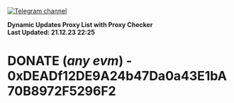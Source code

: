 [![Telegram channel](https://img.shields.io/endpoint?url=https://runkit.io/damiankrawczyk/telegram-badge/branches/master?url=https://t.me/n4z4v0d)](https://t.me/n4z4v0d) 

**Dynamic Updates Proxy List with Proxy Checker**  
**Last Updated: 21.12.23 22:25**

# DONATE (_any evm_) - 0xDEADf12DE9A24b47Da0a43E1bA70B8972F5296F2
